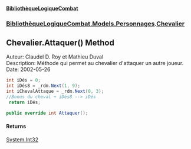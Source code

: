 #### [BibliothèqueLogiqueCombat](readme.md 'readme')
### [BibliothèqueLogiqueCombat.Models.Personnages](readme.md#BibliothèqueLogiqueCombat.Models.Personnages 'BibliothèqueLogiqueCombat.Models.Personnages').[Chevalier](BibliothèqueLogiqueCombat.Models.Personnages.Chevalier.md 'BibliothèqueLogiqueCombat.Models.Personnages.Chevalier')

## Chevalier.Attaquer() Method

Auteur: Claudel D. Roy et Mathieu Duval    
Description: Méthode qui permet au chevalier d'attaquer un autre joueur.   
Date:  2002-05-26     
  
```csharp  
int iDés = 0;    
int iDés8 = _rdm.Next(1, 9);    
int iChevalAttaque = _rdm.Next(0, 3);    
//Bonus du cheval + iDés8 --> iDés    
 return iDés;  
```

```csharp
public override int Attaquer();
```

#### Returns
[System.Int32](https://docs.microsoft.com/en-us/dotnet/api/System.Int32 'System.Int32')